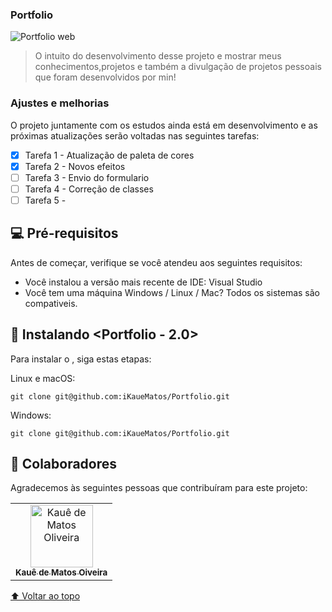 ### Portfolio

![Portfolio web](https://user-images.githubusercontent.com/98132837/217393496-d8798fa5-5181-488b-a304-8e4a5fdfd144.png)



> O intuito do desenvolvimento desse projeto  e mostrar meus conhecimentos,projetos e também a divulgação de projetos pessoais que foram desenvolvidos por min!


### Ajustes e melhorias

O projeto juntamente com os estudos ainda está em desenvolvimento e as próximas atualizações serão voltadas nas seguintes tarefas:

- [x] Tarefa 1 - Atualização de paleta de cores
- [x] Tarefa 2 - Novos efeitos 
- [ ] Tarefa 3 - Envio do formulario
- [ ] Tarefa 4 - Correção de classes
- [ ] Tarefa 5 - 

## 💻 Pré-requisitos

Antes de começar, verifique se você atendeu aos seguintes requisitos:
* Você instalou a versão mais recente de IDE: Visual Studio
* Você tem uma máquina Windows / Linux / Mac? Todos os sistemas são compativeis.


## 🚀 Instalando <Portfolio - 2.0>

Para instalar o <Portfolio>, siga estas etapas:

Linux e macOS:
```
git clone git@github.com:iKaueMatos/Portfolio.git
```

Windows:
```
git clone git@github.com:iKaueMatos/Portfolio.git 
```

## 🤝 Colaboradores

Agradecemos às seguintes pessoas que contribuíram para este projeto:

<table>
  <tr>
    <td align="center">
      <a href="#">
        <img src="https://avatars.githubusercontent.com/u/98132837?v=4" width="100px;" alt="Kauê de Matos Oliveira"/><br>
        <sub>
          <b>Kauê de Matos Oiveira</b>
        </sub>
      </a>
    </td>
 </tr>
</table>


[⬆ Voltar ao topo](#Projects-javascript)<br>




